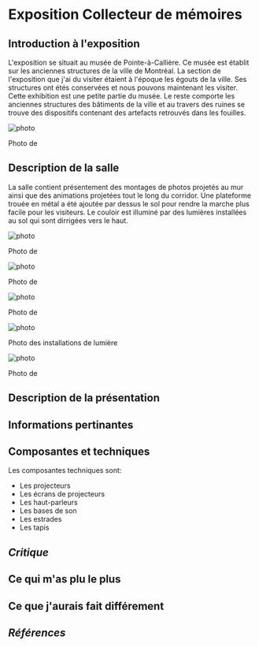 # **Exposition Collecteur de mémoires**

## Introduction à l'exposition

L'exposition se situait au musée de Pointe-à-Callière. Ce musée est établit sur les anciennes structures de la ville de Montréal. La section de l'exposition que j'ai du visiter étaient à l'époque les égouts de la ville. Ses structures ont étés conservées et nous pouvons maintenant les visiter. Cette exhibition est une petite partie du musée. Le reste comporte les anciennes structures des bâtiments de la ville et au travers des ruines se trouve des dispositifs contenant des artefacts retrouvés dans les fouilles.

![photo](./media/)

Photo de

## Description de la salle

 La salle contient présentement des montages de photos projetés au mur ainsi que des animations projetées tout le long du corridor. Une plateforme trouée en métal a été ajoutée par dessus le sol pour rendre la marche plus facile pour les visiteurs. Le couloir est illuminé par des lumières installées au sol qui sont dirrigées vers le haut.

![photo](./media/)

Photo de

![photo](./media/)

Photo de

![photo](./media/)

Photo de

![photo](./media/)

Photo des installations de lumière

![photo](./media/)

Photo de

## Description de la présentation



## Informations pertinantes



## Composantes et techniques

 Les composantes techniques sont:
 - Les projecteurs
 - Les écrans de projecteurs
 - Les haut-parleurs
 - Les bases de son
 - Les estrades
 - Les tapis



## ***Critique***

## Ce qui m'as plu le plus



## Ce que j'aurais fait différement


## ***Références***



